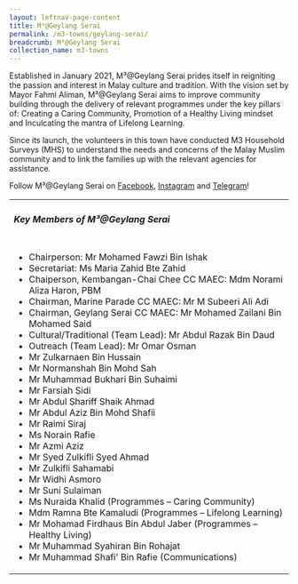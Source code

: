 ```yaml
---
layout: leftnav-page-content
title: M³@Geylang Serai
permalink: /m3-towns/geylang-serai/
breadcrumb: M³@Geylang Serai
collection_name: m3-towns
---
```


Established in January 2021, M³@Geylang Serai prides itself in reigniting the passion and interest in Malay culture and tradition. With the vision set by Mayor Fahmi Aliman, M³@Geylang Serai aims to improve community building through the delivery of relevant programmes under the key pillars of: Creating a Caring Community, Promotion of a Healthy Living mindset and Inculcating the mantra of Lifelong Learning.

Since its launch, the volunteers in this town have conducted M3 Household Surveys (MHS) to understand the needs and concerns of the Malay Muslim community and to link the families up with the relevant agencies for assistance. 

Follow M³@Geylang Serai on [Facebook](https://facebook.com/M3atGeylangSerai), [Instagram](@m3atgeylangserai) and [Telegram](https://t.me/M3atGeylangSerai)!

<table class="table-h">
  <tr>
  <td><h5>Key Members of M³@Geylang Serai</h5></td>
  </tr>
  <tr>
  <td>
    <ul>
      <li>Chairperson: Mr Mohamed Fawzi Bin Ishak</li>
      <li>Secretariat: Ms Maria Zahid Bte Zahid</li>
<li>Chaiperson, Kembangan-Chai Chee CC MAEC: Mdm Norami Aliza Haron, PBM</li>
<li>Chairman, Marine Parade CC MAEC: Mr M Subeeri Ali Adi </li>
<li>Chairman, Geylang Serai CC MAEC: Mr Mohamed Zailani Bin Mohamed Said </li>
<li>Cultural/Traditional (Team Lead): Mr Abdul Razak Bin Daud </li>
<li>Outreach (Team Lead): Mr Omar Osman</li>
<li>Mr Zulkarnaen Bin Hussain </li>
<li>Mr Normanshah Bin Mohd Sah </li>
<li>Mr Muhammad Bukhari Bin Suhaimi </li>
<li>Mr Farsiah Sidi </li>
<li>Mr Abdul Shariff Shaik Ahmad</li>
<li>Mr Abdul Aziz Bin Mohd Shafii</li>
<li>Mr Raimi Siraj </li>
<li>Ms Norain Rafie</li>
<li>Mr Azmi Aziz</li>
<li>Mr Syed Zulkifli Syed Ahmad </li>
<li>Mr Zulkifli Sahamabi </li>
<li>Mr Widhi Asmoro </li>
<li>Mr Suni Sulaiman </li>
<li>Ms Nuraida Khalid (Programmes – Caring Community)</li>
<li>Mdm Ramna Bte Kamaludi (Programmes – Lifelong Learning)</li>
<li>Mr Mohamad Firdhaus Bin Abdul Jaber (Programmes – Healthy Living)</li>
<li>Mr Muhammad Syahiran Bin Rohajat </li>
<li>Mr Muhammad Shafi' Bin Rafie (Communications)</li>
